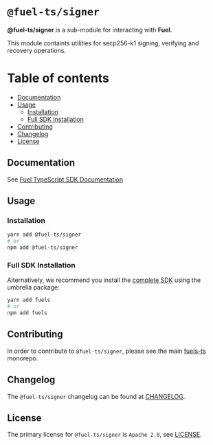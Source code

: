 # `@fuel-ts/signer`

**@fuel-ts/signer** is a sub-module for interacting with **Fuel**.

This module containts utilities for secp256-k1 signing, verifying and recovery operations.

# Table of contents

- [Documentation](#documentation)
- [Usage](#usage)
  - [Installation](#installation)
  - [Full SDK Installation](#full-sdk-installation)
- [Contributing](#contributing)
- [Changelog](#changelog)
- [License](#license)

## Documentation

See [Fuel TypeScript SDK Documentation](https://fuellabs.github.io/fuels-ts/)

## Usage

### Installation

```sh
yarn add @fuel-ts/signer
# or
npm add @fuel-ts/signer
```

### Full SDK Installation

Alternatively, we recommend you install the [complete SDK](https://github.com/FuelLabs/fuels-ts) using the umbrella package:

```sh
yarn add fuels
# or
npm add fuels
```

## Contributing

In order to contribute to `@fuel-ts/signer`, please see the main [fuels-ts](https://github.com/FuelLabs/fuels-ts) monorepo.

## Changelog

The `@fuel-ts/signer` changelog can be found at [CHANGELOG](./CHANGELOG.md).

## License

The primary license for `@fuel-ts/signer` is `Apache 2.0`, see [LICENSE](./LICENSE).
